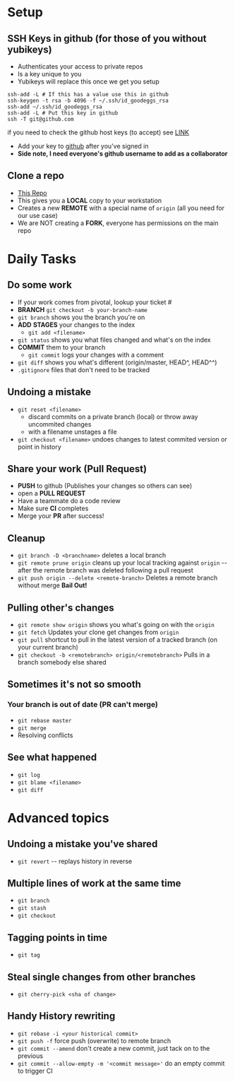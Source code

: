 # Setup
## SSH Keys in github (for those of you without yubikeys)
  * Authenticates your access to private repos
  * Is a key unique to you
  * Yubikeys will replace this once we get you setup

  ```
  ssh-add -L # If this has a value use this in github
  ssh-keygen -t rsa -b 4096 -f ~/.ssh/id_goodeggs_rsa
  ssh-add ~/.ssh/id_goodeggs_rsa
  ssh-add -L # Put this key in github
  ssh -T git@github.com  
  ```
  if you need to check the github host keys (to accept) see [LINK](https://help.github.com/articles/github-s-ssh-key-fingerprints/)
  * Add your key to [github](https://github.com/settings/keys) after you've signed in
  * __Side note, I need everyone's github username to add as a collaborator__

## Clone a repo
  * [This Repo](https://github.com/swettk/starting-git)
  * This gives you a **LOCAL** copy to your workstation
  * Creates a new **REMOTE** with a special name of `origin` (all you need for our use case)
  * We are NOT creating a **FORK**, everyone has permissions on the main repo

# Daily Tasks

## Do some work
  * If your work comes from pivotal, lookup your ticket #
  * **BRANCH** `git checkout -b your-branch-name`
  * `git branch` shows you the branch you're on
  * **ADD** **STAGES** your changes to the index
    * `git add <filename>`
  * `git status` shows you what files changed and what's on the index
  * **COMMIT** them to your branch
    * `git commit` logs your changes with a comment
  * `git diff` shows you what's different (origin/master, HEAD^, HEAD^^)
  * `.gitignore` files that don't need to be tracked

## Undoing a mistake
  * `git reset <filename>`
    * discard commits on a private branch (local) or throw away uncommited changes
    * with a filename unstages a file
  * `git checkout <filename>` undoes changes to latest commited version or point in history

## Share your work (Pull Request)
  * **PUSH** to github (Publishes your changes so others can see)
  * open a **PULL REQUEST**
  * Have a teammate do a code review
  * Make sure **CI** completes
  * Merge your **PR** after success!

## Cleanup
  * `git branch -D <branchname>` deletes a local branch
  * `git remote prune origin` cleans up your local tracking against `origin` -- after the remote branch was deleted following a pull request
  * `git push origin --delete <remote-branch>` Deletes a remote branch without merge **Bail Out!**

## Pulling other's changes
  * `git remote show origin` shows you what's going on with the `origin`
  * `git fetch` Updates your clone get changes from `origin`
  * `git pull` shortcut to pull in the latest version of a tracked branch (on your current branch)
  * `git checkout -b <remotebranch> origin/<remotebranch>` Pulls in a branch somebody else shared

## Sometimes it's not so smooth
### Your branch is out of date (PR can't merge)
  * `git rebase master`
  * `git merge`
  * Resolving conflicts

## See what happened
  * `git log`
  * `git blame <filename>`
  * `git diff`

# Advanced topics
## Undoing a mistake you've shared
  * `git revert` -- replays history in reverse

## Multiple lines of work at the same time
  * `git branch`
  * `git stash`
  * `git checkout`

## Tagging points in time
  * `git tag`

## Steal single changes from other branches
  * `git cherry-pick <sha of change>`

## Handy History rewriting
  * `git rebase -i <your historical commit>`
  * `git push -f` force push (overwrite) to remote branch
  * `git commit --amend` don't create a new commit, just tack on to the previous
  * `git commit --allow-empty -m '<commit message>'` do an empty commit to trigger CI
